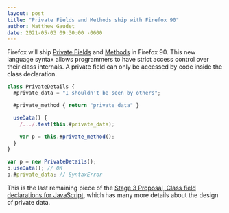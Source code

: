 ```yaml
---
layout: post
title: "Private Fields and Methods ship with Firefox 90"
author: Matthew Gaudet
date: 2021-05-03 09:30:00 -0600
---
```


Firefox will ship [Private Fields][fields] and [Methods][methods] in Firefox 90. This new language syntax
allows programmers to have strict access control over their class internals. A private field can only be accessed
by code inside the class declaration.

```js
class PrivateDetails {
  #private_data = "I shouldn't be seen by others";

  #private_method { return "private data" }

  useData() {
    /.../.test(this.#private_data);

    var p = this.#private_method();
  }
}

var p = new PrivateDetails();
p.useData(); // OK
p.#private_data; // SyntaxError
```

This is the last remaining piece of the [Stage 3 Proposal, Class field declarations for JavaScript][proposal], which
has many more details about the design of private data.

[fields]: https://developer.mozilla.org/en-US/docs/Web/JavaScript/Reference/Classes/Private_class_fields
[methods]: https://developer.mozilla.org/en-US/docs/Web/JavaScript/Reference/Classes/Private_class_fields#private_methods
[proposal]: https://github.com/tc39/proposal-class-fields
